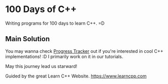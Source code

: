 # 100 Days of C++
Writing programs for 100 days to learn C++. =D

## Main Solution
You may wanna check [Progress Tracker](https://github.com/walpuerto/100-Days-of-cpp/tree/main/ProgressTracker) out if you're interested in cool C++ implementations! :D
I primarily work on it in our tutorials.

May this journey lead us starward!

Guided by the great Learn C++ Website.
https://www.learncpp.com
